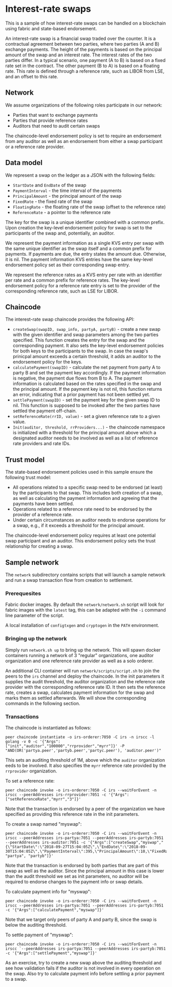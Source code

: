 # Interest-rate swaps

This is a sample of how interest-rate swaps can be handled on a blockchain using
fabric and state-based endorsement.

An interest-rate swap is a financial swap traded over the counter. It is a
contractual agreement between two parties, where two parties (A and B) exchange
payments. The height of the payments is based on the principal amount of the
swap and an interest rate. The interest rates of the two parties differ. In a
typical scenario, one payment (A to B) is based on a fixed rate set in the
contract. The other payment (B to A) is based on a floating rate. This rate is
defined through a reference rate, such as LIBOR from LSE, and an offset to this
rate.

## Network

We assume organizations of the following roles participate in our network:
 * Parties that want to exchange payments
 * Parties that provide reference rates
 * Auditors that need to audit certain swaps

The chaincode-level endorsement policy is set to require an endorsement from any
auditor as well as an endorsement from either a swap participant or a reference
rate provider.

## Data model
We represent a swap on the ledger as a JSON with the following fields:
 * `StartDate` and `EndDate` of the swap
 * `PaymentInterval` - the time interval of the payments
 * `PrincipalAmount` - the principal amount of the swap
 * `FixedRate` - the fixed rate of the swap
 * `FloatingRate` - the floating rate of the swap (offset to the reference rate)
 * `ReferenceRate` - a pointer to the reference rate

The key for the swap is a unique identifier combined with a common prefix. Upon
creation the key-level endorsement policy for swap is set to the participants
of the swap and, potentially, an auditor.

We represent the payment information as a single KVS entry per swap with the
same unique identifier as the swap itself and a common prefix for payments.
If payments are due, the entry states the amount due. Otherwise, it is nil.
The payment information KVS entries have the same key-level endorsement policy
set as their corresponding swap entry.

We represent the reference rates as a KVS entry per rate with an identifier per
rate and a common prefix for reference rates. The key-level endorsement policy
for a reference rate entry is set to the provider of the corresponding reference
rate, such as LSE for LIBOR.

## Chaincode
The interest-rate swap chaincode provides the following API:
 * `createSwap(swapID, swap_info, partyA, partyB)` - create a new swap with the
   given identifier and swap parameters among the two parties specified. This
   function creates the entry for the swap and the corresponding payment. It
   also sets the key-level endorsement policies for both keys to the participants
   to the swap. In case the swap's prinicpal amount exceeds a certain threshold,
   it adds an auditor to the endorsement policy for the keys.
 * `calculatePayment(swapID)` - calculate the net payment from party A to party
   B and set the payment key accordingly. If the payment information is negative,
   the payment due flows from B to A. The payment information is calculated based
   on the rates specified in the swap and the principal amount. If the payment
   key is not nil, this function returns an error, indicating that a prior
   payment has not been settled yet.
 * `settlePayment(swapID)` - set the payment key for the given swap ID to nil.
   This function is supposed to be invoked after the two parties have settled the
   payment off-chain.
 * `setReferenceRate(rrID, value)` - set a given reference rate to a given value.
 * `Init(auditor, threshold, rrProviders...)` - the chaincode namespace is initialized
   with a threshold for the principal amount above which a designated auditor
   needs to be involved as well as a list of reference rate providers and rate IDs.

## Trust model
The state-based endorsement policies used in this sample ensure the following
trust model:
 * All operations related to a specific swap need to be endorsed (at least) by
   the participants to that swap. This includes both creation of a swap, as well
   as calculating the payment information and agreeing that the payments have
   been settled.
 * Operations related to a reference rate need to be endorsed by the provider of
   a reference rate.
 * Under certain circumstances an auditor needs to endorse operations for a swap,
   e.g., if it exceeds a threshold for the principal amount.

The chaincode-level endorsement policy requires at least one potential swap
participant and an auditor. This endorsement policy sets the trust relationship
for creating a swap.

## Sample network

The `network` subdirectory contains scripts that will launch a sample network
and run a swap transaction flow from creation to settlement.

### Prerequesites

Fabric docker images. By default the `network/network.sh` script will look for
fabric images with the `latest` tag, this can be adapted with the `-i` command
line parameter of the script.

A local installation of `configtxgen` and `cryptogen` in the `PATH` environment.

### Bringing up the network

Simply run `network.sh up` to bring up the network. This will spawn docker
containers running a network of 3 "regular" organizations, one auditor
organization and one reference rate provider as well as a solo orderer.

An additional CLI container will run `network/scripts/script.sh` to join the
peers to the `irs` channel and deploy the chaincode. In the init parameters it
supplies the audit threshold, the auditor organization and the reference rate
provider with the corresponding reference rate ID. It then sets the reference
rate, creates a swap, calculates payment information for the swap and marks them
as settled afterwards. We will show the corresponding commands in the following
section.

### Transactions

The chaincode is instantiated as follows:
```
peer chaincode instantiate -o irs-orderer:7050 -C irs -n irscc -l golang -v 0 -c '{"Args":["init","auditor","100000","rrprovider","myrr"]}' -P "AND(OR('partya.peer','partyb.peer','partyc.peer'), 'auditor.peer')"
```
This sets an auditing threshold of 1M, above which the `auditor` organization
eeds to be involved. It also specifies the `myrr` reference rate provided by
the `rrprovider` organization.

To set a reference rate:
```
peer chaincode invoke -o irs-orderer:7050 -C irs --waitForEvent -n irscc --peerAddresses irs-rrprovider:7051 -c '{"Args":["setReferenceRate","myrr","3"]}'
```
Note that the transaction is endorsed by a peer of the organization we have
specified as providing this reference rate in the init parameters.

To create a swap named "myswap":
```
peer chaincode invoke -o irs-orderer:7050 -C irs --waitForEvent -n irscc --peerAddresses irs-partya:7051 --peerAddresses irs-partyb:7051 --peerAddresses irs-auditor:7051 -c '{"Args":["createSwap","myswap","{\"StartDate\":\"2018-09-27T15:04:05Z\",\"EndDate\":\"2018-09-30T15:04:05Z\",\"PaymentInterval\":395,\"PrincipalAmount\":10,\"FixedRate\":4,\"FloatingRate\":5,\"ReferenceRate\":\"myrr\"}", "partya", "partyb"]}'
```
Note that the transaction is endorsed  by both parties that are part of this
swap as well as the auditor. Since the principal amount in this case is lower
than the audit threshold we set as init parameters, no auditor will be required
to endorse changes to the payment info or swap details.

To calculate payment info for "myswap":
```
peer chaincode invoke -o irs-orderer:7050 -C irs --waitForEvent -n irscc --peerAddresses irs-partya:7051 --peerAddresses irs-partyb:7051 -c '{"Args":["calculatePayment","myswap"]}'
```
Note that we target only peers of
party A and party B, since the swap is below the auditing threshold.

To settle payment of "myswap":
```
peer chaincode invoke -o irs-orderer:7050 -C irs --waitForEvent -n irscc `--peerAddresses irs-partya:7051 --peerAddresses irs-partyb:7051 -c '{"Args":["settlePayment","myswap"]}'
```

As an exercise, try to create a new swap above the auditing threshold and see
how validation fails if the auditor is not involved in every operation on the
swap. Also try to calculate payment info before settling a prior payment to a
swap.
